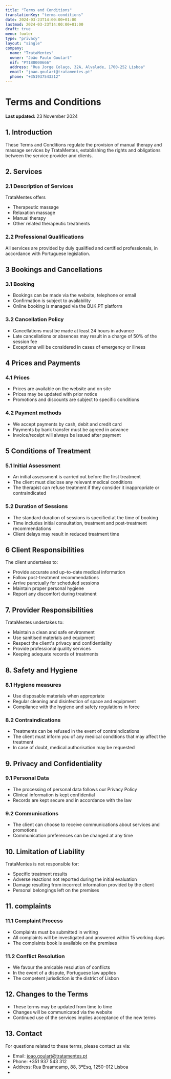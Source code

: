 ```yaml
---
title: "Terms and Conditions"
translationKey: "terms-conditions"
date: 2024-03-23T14:00:00+01:00
lastmod: 2024-03-23T14:00:00+01:00
draft: true
menu: footer
type: "privacy"
layout: "single"
company:
  name: "TrataMentes"
  owner: "João Paulo Goulart"
  nif: "PT188000666"
  address: "Rua Jorge Colaço, 32A, Alvalade, 1700-252 Lisboa"
  email: "joao.goulart@tratamentes.pt"
  phone: "+351937543312"
---
```


# Terms and Conditions

**Last updated:** 23 November 2024

## 1. Introduction

These Terms and Conditions regulate the provision of manual therapy and massage services by TrataMentes, establishing the rights and obligations between the service provider and clients.

## 2. Services

### 2.1 Description of Services
TrataMentes offers
- Therapeutic massage
- Relaxation massage
- Manual therapy
- Other related therapeutic treatments

### 2.2 Professional Qualifications
All services are provided by duly qualified and certified professionals, in accordance with Portuguese legislation.

## 3 Bookings and Cancellations

### 3.1 Booking
- Bookings can be made via the website, telephone or email
- Confirmation is subject to availability
- Online booking is managed via the BUK.PT platform

### 3.2 Cancellation Policy
- Cancellations must be made at least 24 hours in advance
- Late cancellations or absences may result in a charge of 50% of the session fee
- Exceptions will be considered in cases of emergency or illness

## 4 Prices and Payments

### 4.1 Prices
- Prices are available on the website and on site
- Prices may be updated with prior notice
- Promotions and discounts are subject to specific conditions

### 4.2 Payment methods
- We accept payments by cash, debit and credit card
- Payments by bank transfer must be agreed in advance
- Invoice/receipt will always be issued after payment

## 5 Conditions of Treatment

### 5.1 Initial Assessment
- An initial assessment is carried out before the first treatment
- The client must disclose any relevant medical conditions
- The therapist can refuse treatment if they consider it inappropriate or contraindicated

### 5.2 Duration of Sessions
- The standard duration of sessions is specified at the time of booking
- Time includes initial consultation, treatment and post-treatment recommendations
- Client delays may result in reduced treatment time

## 6 Client Responsibilities

The client undertakes to:
- Provide accurate and up-to-date medical information
- Follow post-treatment recommendations
- Arrive punctually for scheduled sessions
- Maintain proper personal hygiene
- Report any discomfort during treatment

## 7. Provider Responsibilities

TrataMentes undertakes to:
- Maintain a clean and safe environment
- Use sanitised materials and equipment
- Respect the client's privacy and confidentiality
- Provide professional quality services
- Keeping adequate records of treatments

## 8. Safety and Hygiene

### 8.1 Hygiene measures
- Use disposable materials when appropriate
- Regular cleaning and disinfection of space and equipment
- Compliance with the hygiene and safety regulations in force

### 8.2 Contraindications
- Treatments can be refused in the event of contraindications
- The client must inform you of any medical conditions that may affect the treatment
- In case of doubt, medical authorisation may be requested

## 9. Privacy and Confidentiality

### 9.1 Personal Data
- The processing of personal data follows our Privacy Policy
- Clinical information is kept confidential
- Records are kept secure and in accordance with the law

### 9.2 Communications
- The client can choose to receive communications about services and promotions
- Communication preferences can be changed at any time

## 10. Limitation of Liability

TrataMentes is not responsible for:
- Specific treatment results
- Adverse reactions not reported during the initial evaluation
- Damage resulting from incorrect information provided by the client
- Personal belongings left on the premises

## 11. complaints

### 11.1 Complaint Process
- Complaints must be submitted in writing
- All complaints will be investigated and answered within 15 working days
- The complaints book is available on the premises

### 11.2 Conflict Resolution
- We favour the amicable resolution of conflicts
- In the event of a dispute, Portuguese law applies
- The competent jurisdiction is the district of Lisbon

## 12. Changes to the Terms

- These terms may be updated from time to time
- Changes will be communicated via the website
- Continued use of the services implies acceptance of the new terms

## 13. Contact

For questions related to these terms, please contact us via:
- Email: joao.goulart@tratamentes.pt
- Phone: +351 937 543 312
- Address: Rua Braamcamp, 88, 3ºEsq, 1250-012 Lisboa
- 